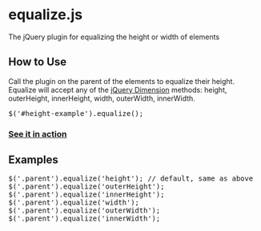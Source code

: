# equalize.js
The jQuery plugin for equalizing the height or width of elements

## How to Use
Call the plugin on the parent of the elements to equalize their height.
Equalize will accept any of the <a target="_blank" href="http://api.jquery.com/category/dimensions/">jQuery Dimension</a> methods: height, outerHeight, innerHeight, width, outerWidth, innerWidth.
<pre>$('#height-example').equalize();</pre>

### [See it in action](http://tsvensen.github.com/equalize.js)

## Examples

<pre>$('.parent').equalize('height'); // default, same as above
$('.parent').equalize('outerHeight');
$('.parent').equalize('innerHeight');
$('.parent').equalize('width');
$('.parent').equalize('outerWidth');
$('.parent').equalize('innerWidth');</pre>
